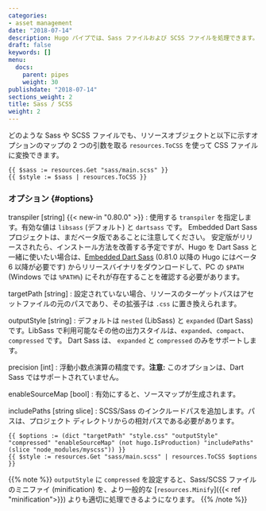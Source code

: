 ```yaml
---
categories:
- asset management
date: "2018-07-14"
description: Hugo パイプでは、Sass ファイルおよび SCSS ファイルを処理できます。
draft: false
keywords: []
menu:
  docs:
    parent: pipes
    weight: 30
publishdate: "2018-07-14"
sections_weight: 2
title: Sass / SCSS
weight: 2
---
```


どのような Sass や SCSS ファイルでも、リソースオブジェクトと以下に示すオプションのマップの 2 つの引数を取る `resources.ToCSS` を使って CSS ファイルに変換できます。

```go-html-template
{{ $sass := resources.Get "sass/main.scss" }}
{{ $style := $sass | resources.ToCSS }}
```

### オプション {#options}

transpiler [string] {{< new-in "0.80.0" >}}
: 使用する `transpiler` を指定します。有効な値は `libsass` (デフォルト) と `dartsass` です。 Embedded Dart Sass プロジェクトは、まだベータ版であることに注意してください。 安定版がリリースされたら、インストール方法を改善する予定ですが、Hugo を Dart Sass と一緒に使いたい場合は、[Embedded Dart Sass](https://github.com/sass/dart-sass-embedded/releases) (0.81.0 以降の Hugo にはベータ 6 以降が必要です) からリリースバイナリをダウンロードして、PC の `$PATH` (Windows では `%PATH%`) にそれが存在することを確認する必要があります。

targetPath [string]
: 設定されていない場合、リソースのターゲットパスはアセットファイルの元のパスであり、その拡張子は `.css` に置き換えられます。

outputStyle [string]
: デフォルトは `nested` (LibSass) と `expanded` (Dart Sass) です。LibSass で利用可能なその他の出力スタイルは、`expanded`、`compact`、`compressed` です。 Dart Sass は、 `expanded` と `compressed` のみをサポートします。

precision [int]
: 浮動小数点演算の精度です。**注意:** このオプションは、Dart Sass ではサポートされていません。

enableSourceMap [bool]
: 有効にすると、ソースマップが生成されます。

includePaths [string slice]
: SCSS/Sass のインクルードパスを追加します。パスは、プロジェクト ディレクトリからの相対パスである必要があります。

```go-html-template
{{ $options := (dict "targetPath" "style.css" "outputStyle" "compressed" "enableSourceMap" (not hugo.IsProduction) "includePaths" (slice "node_modules/myscss")) }}
{{ $style := resources.Get "sass/main.scss" | resources.ToCSS $options }}
```

{{% note %}}
`outputStyle` に `compressed` を設定すると、Sass/SCSS ファイルのミニファイ (minification) を、より一般的な [`resources.Minify`]({{< ref "minification">}}) よりも適切に処理できるようになります。
{{% /note %}}
